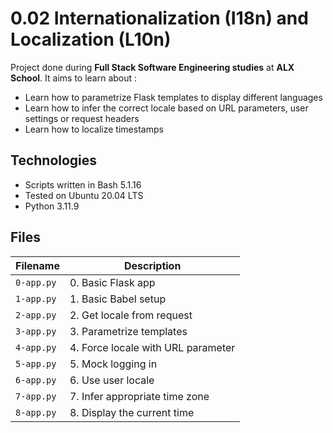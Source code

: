 # 0.02 Internationalization (I18n) and Localization (L10n)
Project done during **Full Stack Software Engineering studies** at **ALX School**. It aims to learn about :
- Learn how to parametrize Flask templates to display different languages
- Learn how to infer the correct locale based on URL parameters, user settings or request headers
- Learn how to localize timestamps

## Technologies

* Scripts written in Bash 5.1.16
* Tested on Ubuntu 20.04 LTS
* Python 3.11.9

## Files

| Filename | Description |
| -------- | ----------- |
| `0-app.py` | 0. Basic Flask app |
| `1-app.py` | 1. Basic Babel setup |
| `2-app.py` | 2. Get locale from request |
| `3-app.py` | 3. Parametrize templates |
| `4-app.py` | 4. Force locale with URL parameter |
| `5-app.py` | 5. Mock logging in |
| `6-app.py` | 6. Use user locale |
| `7-app.py` | 7. Infer appropriate time zone |
| `8-app.py` | 8. Display the current time |

